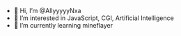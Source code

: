 - 👋 Hi, I’m @AllyyyyyNxa
- 👀 I’m interested in JavaScript, CGI, Artificial Intelligence
- 🌱 I’m currently learning mineflayer

<!---
AllyyyyyNxa/AllyyyyyNxa is a ✨ special ✨ repository because its `README.md` (this file) appears on your GitHub profile.
You can click the Preview link to take a look at your changes.
--->
